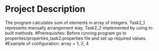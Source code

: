 # Project Description
The program calculates sum of elements in array of integers. 
Task2_1 represents manually arrangement way, Task2_2 implemented by using in-built methods.
#Prerequisites: 
Before running program go to properties/properties_task2.properties file and set up required values.
#Example of configuration: 
array = 1, 2, 4
